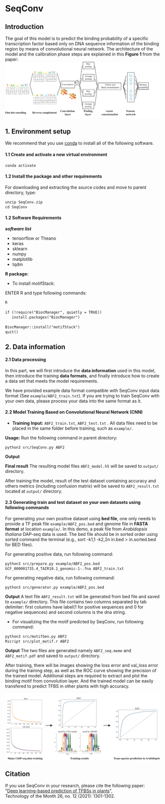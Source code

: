 # SeqConv
## Introduction
The goal of this model is to predict the binding probability of a specific transcription factor based only on DNA sequence information of the binding region by means of convolutional neural network. 
The architecture of the model and the calibration phase steps are explained in this **Figure 1** from the paper:
<img src="Figure1.png">

## 1. Environment setup

We recommend that you use [conda](https://docs.conda.io/en/latest/) to install all of the following software.

#### 1.1 Create and activate a new virtual environment

```
conda activate
```
#### 1.2 Install the package and other requirements

For downloading and extracting the source codes and move to parent directory, type:

```
unzip SeqConv.zip
cd SeqConv
```
#### 1.2 Software Requirements

***software list***

- tensorflow or Theano   
- keras  
- sklearn  
- numpy  
- matplotlib  
- tqdm  
    
**R package:**

- To install motifStack:

ENTER R and type following commands:  

```
R
 
if (!require("BiocManager", quietly = TRUE))
   install.packages("BiocManager")

BiocManager::install("motifStack")
quit()

```

## 2. Data information

#### 2.1 Data processing

In this part, we will first introduce the **data information** used in this model, then introduce the training **data formats**, and finally introduce how to create a data set that meets the model requirements.

We have provided example data format compatible with SeqConv input data format (See `example/ABF2_train.txt`). If you are trying to train SeqConv with your own data, please process your data into the same format as it.

#### 2.2 Model Training Based on Convolutional Neural Network (CNN)

- **Training** 
**Input:** `ABF2_train.txt`, `ABF2_test.txt` .
All data files need to be placed in the same folder before training, such as `example/`.

**Usage:**
Run the following command in parent directory:

``` 
python3 src/SeqConv.py ABF2 
```
**Output**

**Final result** The resulting model files `ABF2_model.h5` will be saved to `output/` directory.

After training the model, result of the test dataset containing accuracy and others metrics (including confusion matrix) will be saved to `ABF2_result.txt` located at `output/` directory.

#### 2.3 Generating train and test dataset on your own datasets using following commands

For generating your own positive dataset using **bed file**, one only needs to provide a TF peak file `example/ABF2_pos.bed` and genome file in **FASTA format** at location `example/`. In this demo, a peak file from *Arabidopsis thaliana* DAP-seq data is used. The bed file should be in sorted order using sorted command the terminal (e.g., sort -k1,1 -k2,2n in.bed > in.sorted.bed for BED files).

For generating positive data, run following command:
```
python3 src/prepare.py example/ABF2_pos.bed GCF_000001735.4_TAIR10.1_genomic-1-.fna ABF2_train.txt
```
For generating negative data, run following command:
```
python3 src/generator.py example/ABF2_pos.bed
```
**Output**
A text file `ABF2_result.txt` will be generated from bed file and saved to `example/` directory. This file contains two columns separated by tab delimiter: first columns have label(1 for positive sequences and 0 for negative sequences) and second columns is the dna string.

- For visualizing the the motif predicted by SeqConv, run following command:
``` 
python3 src/motifGen.py ABF2
Rscript src/plot_motif.r ABF2
```
**Output**
The two files are generated namely `ABF2_seq.meme` and `ABF2_motif.pdf` and saved to `output/` directory.

After training, there will be images showing the loss error and val_loss error during the training step, as well as the ROC curve showing the precision of the trained model. Additional steps are required to extract and plot the binding motif from convolution layer. And the trained model can be easily transfered to predict TFBS in other plants with high accuracy.

<img src="Figure2.png">

## Citation

If you use SeqConv in your research, please cite the following paper:</br>
"[Deep learning-based prediction of TFBSs in plants](https://www.cell.com/trends/plant-science/fulltext/S1360-1385(21)00158-8)",<br/>
Technology of the Month 26, no. 12 (2021): 1301-1302.

